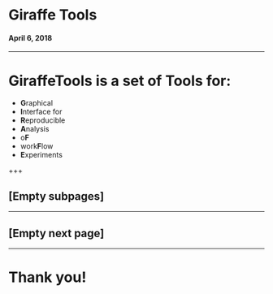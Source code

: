 # Giraffe Tools
#### April 6, 2018
---

# GiraffeTools is a set of **Tools** for:

* **G**raphical
* **I**nterface for
* **R**eproducible
* **A**nalysis
* o**F**
* work**F**low 
* **E**xperiments

+++

## [Empty subpages]


---

## [Empty next page]

---

# Thank you!
